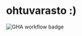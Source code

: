 # ohtuvarasto :)

![GHA workflow badge](https://github.com/sansilla/ohtuvarasto/workflows/CI/badge.svg)

